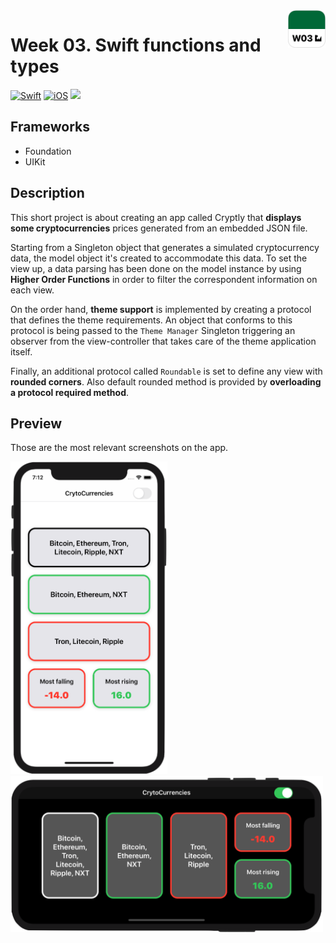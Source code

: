 <!-- Header -->
<img src="../Assets/W03_AppIcon.png" width="60" align="right"/>
<h1>Week 03. Swift functions and types</h1>

[![Swift](https://img.shields.io/badge/Swift-5.0-orange.svg?longCache=true&style=flat&logo=swift)](https://www.swift.org)
[![iOS](https://img.shields.io/badge/iOS-13.5+-lightgrey.svg?longCache=true&?style=flat&logo=apple)](https://developer.apple.com/ios/)
[![](https://img.shields.io/badge/@BEstelrichS-1A94E0.svg?logoColor=white&logo=twitter)](https://twitter.com/BEstelrichS)


<!-- Body -->
## Frameworks
- Foundation
- UIKit


## Description
This short project is about creating an app called Cryptly that **displays some cryptocurrencies** prices generated from an embedded JSON file.

Starting from a Singleton object that generates a simulated cryptocurrency data, the model object it's created to accommodate this data. To set the view up, a data parsing has been done on the model instance by using **Higher Order Functions** in order to filter the correspondent information on each view.

On the order hand, **theme support** is implemented by creating a protocol that defines the theme requirements. An object that conforms to this protocol is being passed to the `Theme Manager` Singleton triggering an observer from the view-controller that takes care of the theme application itself.

Finally, an additional protocol called `Roundable` is set to define any view with **rounded corners**. Also default rounded method is provided by **overloading a protocol required method**.


## Preview
Those are the most relevant screenshots on the app.

<p align="left">
	<img src="../Assets/W03_Screenshot1.png" height="500"/>
	<img src="../Assets/W03_Screenshot2.png" width="500"/>
</p>


<!-- Footer -->